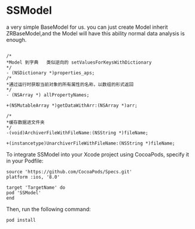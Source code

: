 # SSModel
a very simple BaseModel for us.
you can just create Model inherit ZRBaseModel,and the Model will have this ability
normal data analysis is enough.
```

/*
*Model 到字典   类似逆向的 setValuesForKeysWithDictionary
*/
- (NSDictionary *)properties_aps;
/*
*通过运行时获取当前对象的所有属性的名称，以数组的形式返回
*/
- (NSArray *) allPropertyNames;

+(NSMutableArray *)getDataWithArr:(NSArray *)arr;

/*
*缓存数据进文件夹
*/
-(void)ArchiverFileWithFileName:(NSString *)fileName;

+(instancetype)UnarchiverFileWithFileName:(NSString *)fileName;

```

To integrate SSModel into your Xcode project using CocoaPods, specify it in your Podfile:
```
source 'https://github.com/CocoaPods/Specs.git'
platform :ios, '8.0'

target 'TargetName' do
pod 'SSModel'
end
```
Then, run the following command:

```
pod install
```

